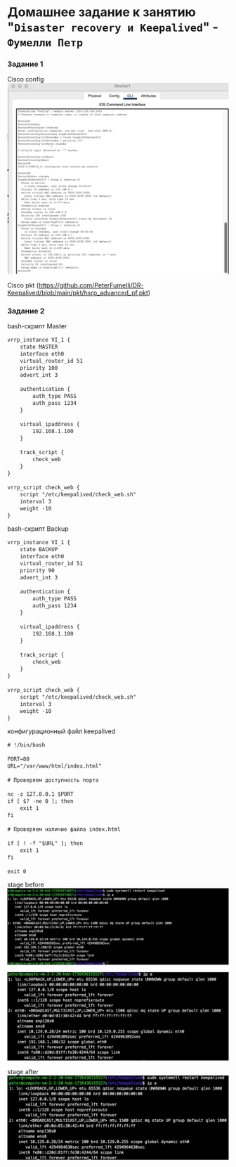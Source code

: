 # Домашнее задание к занятию "`Disaster recovery и Keepalived`" - `Фумелли Петр`


### Задание 1

Cisco config ![alt text](https://github.com/PeterFumelli/DR-Keepalived/blob/main/img/cisco_conf.png)

Cisco pkt (https://github.com/PeterFumelli/DR-Keepalived/blob/main/pkt/hsrp_advanced_pf.pkt)


### Задание 2

bash-скрипт Master

```
vrrp_instance VI_1 {
    state MASTER
    interface eth0
    virtual_router_id 51
    priority 100
    advert_int 3

    authentication {
        auth_type PASS
        auth_pass 1234
    }

    virtual_ipaddress {
        192.168.1.100
    }

    track_script {
        check_web
    }
}

vrrp_script check_web {
    script "/etc/keepalived/check_web.sh"
    interval 3
    weight -10
}
```


bash-скрипт Backup

```
vrrp_instance VI_1 {
    state BACKUP
    interface eth0
    virtual_router_id 51
    priority 90
    advert_int 3

    authentication {
        auth_type PASS
        auth_pass 1234
    }

    virtual_ipaddress {
        192.168.1.100
    }

    track_script {
        check_web
    }
}

vrrp_script check_web {
    script "/etc/keepalived/check_web.sh"
    interval 3
    weight -10
}
```

конфигурационный файл keepalived

```
# !/bin/bash

PORT=80
URL="/var/www/html/index.html"

# Проверяем доступность порта

nc -z 127.0.0.1 $PORT
if [ $? -ne 0 ]; then
    exit 1
fi

# Проверяем наличие файла index.html

if [ ! -f "$URL" ]; then
    exit 1
fi

exit 0
```

stage before ![alt text](https://github.com/PeterFumelli/DR-Keepalived/blob/main/img/before1.png)

![alt text](https://github.com/PeterFumelli/DR-Keepalived/blob/main/img/before2.png)

stage after ![alt text](https://github.com/PeterFumelli/DR-Keepalived/blob/main/img/after.png)
